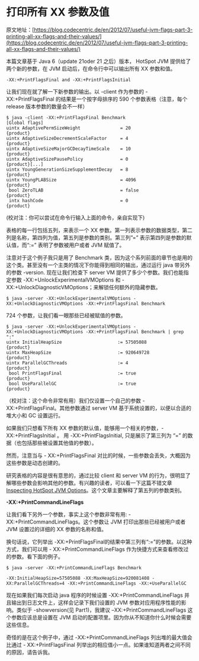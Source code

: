 # 打印所有 XX 参数及值

原文地址：[https://blog.codecentric.de/en/2012/07/useful-jvm-flags-part-3-printing-all-xx-flags-and-their-values/](https://blog.codecentric.de/en/2012/07/useful-jvm-flags-part-3-printing-all-xx-flags-and-their-values/)

本篇文章基于 Java 6（update 21oder 21 之后）版本， HotSpot JVM 提供给了两个新的参数，在 JVM 启动后，在命令行中可以输出所有 XX 参数和值。

`-XX:+PrintFlagsFinal and -XX:+PrintFlagsInitial`

让我们现在就了解一下新参数的输出。以 -client 作为参数的 -XX:+PrintFlagsFinal   的结果是一个按字母排序的 590 个参数表格（注意，每个 release 版本参数的数量会不一样）

```
$ java -client -XX:+PrintFlagsFinal Benchmark
[Global flags]
uintx AdaptivePermSizeWeight               = 20               {product}
uintx AdaptiveSizeDecrementScaleFactor     = 4                {product}
uintx AdaptiveSizeMajorGCDecayTimeScale    = 10               {product}
uintx AdaptiveSizePausePolicy              = 0                {product}[...]
uintx YoungGenerationSizeSupplementDecay   = 8                {product}
uintx YoungPLABSize                        = 4096             {product}
 bool ZeroTLAB                             = false            {product}
 intx hashCode                             = 0                {product}
```

(校对注：你可以尝试在命令行输入上面的命令，亲自实现下)

表格的每一行包括五列，来表示一个 XX 参数。第一列表示参数的数据类型，第二列是名称，第四列为值，第五列是参数的类别。第三列”=” 表示第四列是参数的默认值，而“:=” 表明了参数被用户或者 JVM 赋值了。

注意对于这个例子我只是用了 Benchmark 类，因为这个系列前面的章节也是用的这个类。甚至没有一个主类的情况下你能得到相同的输出，通过运行 java 带另外的参数 -version. 现在让我们检查下 server VM 提供了多少个参数。我们也能指定参数 -XX:+UnlockExperimentalVMOptions 和 -XX:+UnlockDiagnosticVMOptions；来解锁任何额外的隐藏参数。

```
$ java -server -XX:+UnlockExperimentalVMOptions -XX:+UnlockDiagnosticVMOptions -XX:+PrintFlagsFinal Benchmark
```

724 个参数，让我们看一眼那些已经被赋值的参数。

```
$ java -server -XX:+UnlockExperimentalVMOptions -XX:+UnlockDiagnosticVMOptions -XX:+PrintFlagsFinal Benchmark | grep ":"
uintx InitialHeapSize                     := 57505088         {product}
uintx MaxHeapSize                         := 920649728        {product}
uintx ParallelGCThreads                   := 4                {product}
 bool PrintFlagsFinal                     := true             {product}
 bool UseParallelGC                       := true             {product}
```

（校对注：这个命令非常有用）我们仅设置一个自己的参数 -XX:+PrintFlagsFinal。其他参数通过 server VM 基于系统设置的，以便以合适的堆大小和 GC 设置运行。

如果我们只想看下所有 XX 参数的默认值，能够用一个相关的参数，-XX:+PrintFlagsInitial  。 用 -XX:+PrintFlagsInitial, 只是展示了第三列为 “=” 的数据（也包括那些被设置其他值的参数）。

然而，注意当与 - XX:+PrintFlagsFinal 对比的时候，一些参数会丢失，大概因为这些参数是动态创建的。

研究表格的内容是很有意思的，通过比较 client 和 server VM 的行为，很明显了解哪些参数会影响其他的参数。有兴趣的读者，可以看一下这篇不错文章 [Inspecting HotSpot JVM Options](http://q-redux.blogspot.com/2011/01/inspecting-hotspot-jvm-options.html)。这个文章主要解释了第五列的参数类别。

**-XX:+PrintCommandLineFlags**

让我们看下另外一个参数，事实上这个参数非常有用: -XX:+PrintCommandLineFlags。这个参数让 JVM 打印出那些已经被用户或者 JVM 设置过的详细的 XX 参数的名称和值。

换句话说，它列举出 -XX:+PrintFlagsFinal的结果中第三列有“:=”的参数。以这种方式，我们可以用 - XX:+PrintCommandLineFlags 作为快捷方式来查看修改过的参数。看下面的例子。

```
$ java -server -XX:+PrintCommandLineFlags Benchmark 
```

```
-XX:InitialHeapSize=57505088 -XX:MaxHeapSize=920081408 -XX:ParallelGCThreads=4 -XX:+PrintCommandLineFlags -XX:+UseParallelGC
```

现在如果我们每次启动 java 程序的时候设置 -XX:+PrintCommandLineFlags 并且输出到日志文件上，这样会记录下我们设置的 JVM 参数对应用程序性能的影响。类似于 -showversion(见 Part1)，我建议 –XX:+PrintCommandLineFlags 这个参数应该总是设置在 JVM 启动的配置项里。因为你从不知道你什么时候会需要这些信息。

奇怪的是在这个例子中，通过 -XX:+PrintCommandLineFlags 列出堆的最大值会比通过 - XX:+PrintFlagsFinal 列举出的相应值小一点。如果谁知道两者之间不同的原因，请告诉我。